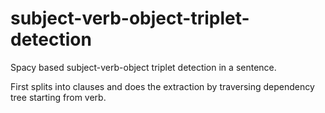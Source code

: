 # subject-verb-object-triplet-detection
Spacy based subject-verb-object triplet detection in a sentence.

First splits into clauses and does the extraction by traversing dependency tree starting from verb.

